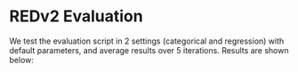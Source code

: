 # REDv2 Evaluation 

We test the evaluation script in 2 settings (categorical and regression) with default parameters, and average results over 5 iterations. Results are shown below:

